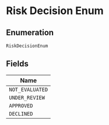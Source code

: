 
# Risk Decision Enum

## Enumeration

`RiskDecisionEnum`

## Fields

| Name |
|  --- |
| `NOT_EVALUATED` |
| `UNDER_REVIEW` |
| `APPROVED` |
| `DECLINED` |

